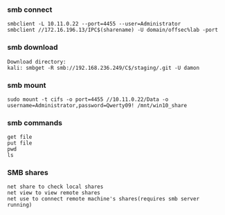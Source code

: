 ### smb connect
```
smbclient -L 10.11.0.22 --port=4455 --user=Administrator
smbclient //172.16.196.13/IPC$(sharename) -U domain/offsec%lab -port
```
### smb download
```
Download directory:
kali: smbget -R smb://192.168.236.249/C$/staging/.git -U damon
```
### smb mount
```
sudo mount -t cifs -o port=4455 //10.11.0.22/Data -o username=Administrator,password=Qwerty09! /mnt/win10_share
```
### smb commands
```
get file
put file
pwd
ls
```
### SMB shares
```
net share to check local shares
net view to view remote shares
net use to connect remote machine's shares(requires smb server running)
```
